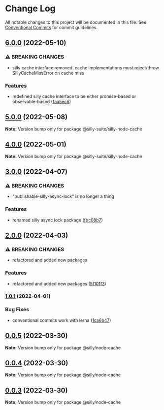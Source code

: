 # Change Log

All notable changes to this project will be documented in this file.
See [Conventional Commits](https://conventionalcommits.org) for commit guidelines.

## [6.0.0](https://github.com/jcprice12/silly-suite/compare/v5.0.1...v6.0.0) (2022-05-10)


### ⚠ BREAKING CHANGES

* silly cache interface removed. cache implementations must reject/throw
SillyCacheMissError on cache miss

### Features

* redefined silly cache interface to be either promise-based or observable-based ([1aa5ec6](https://github.com/jcprice12/silly-suite/commit/1aa5ec6dde981473c33a9337cb40ba63b3247285))



## [5.0.0](https://github.com/jcprice12/silly-suite/compare/v4.1.1...v5.0.0) (2022-05-08)

**Note:** Version bump only for package @silly-suite/silly-node-cache





## [4.0.0](https://github.com/jcprice12/silly-suite/compare/v3.2.0...v4.0.0) (2022-05-01)

**Note:** Version bump only for package @silly-suite/silly-node-cache





## [3.0.0](https://github.com/jcprice12/silly-suite/compare/v2.0.5...v3.0.0) (2022-04-07)


### ⚠ BREAKING CHANGES

* "publishable-silly-async-lock" is no longer a thing

### Features

* renamed silly async lock package ([fbc08b7](https://github.com/jcprice12/silly-suite/commit/fbc08b703052fcbdd7673245f54b2a68bb112b33))



## [2.0.0](https://github.com/jcprice12/silly-suite/compare/v1.0.1...v2.0.0) (2022-04-03)


### ⚠ BREAKING CHANGES

* refactored and added new packages

### Features

* refactored and added new packages ([5f101f3](https://github.com/jcprice12/silly-suite/commit/5f101f3040efd78d3aef57b60002cbfc7d55e886))



### [1.0.1](https://github.com/jcprice12/silly-suite/compare/v0.0.5...v1.0.1) (2022-04-01)

### Bug Fixes

- conventional commits work with lerna ([1ca6b47](https://github.com/jcprice12/silly-suite/commit/1ca6b472c28d646bcfeeeca0c00cd2326b7d6e64))

## [0.0.5](https://github.com/jcprice12/silly-suite/compare/v0.0.4...v0.0.5) (2022-03-30)

**Note:** Version bump only for package @silly/node-cache

## [0.0.4](https://github.com/jcprice12/silly-suite/compare/v0.0.3...v0.0.4) (2022-03-30)

**Note:** Version bump only for package @silly/node-cache

## [0.0.3](https://github.com/jcprice12/silly-suite/compare/v0.0.2...v0.0.3) (2022-03-30)

**Note:** Version bump only for package @silly/node-cache
